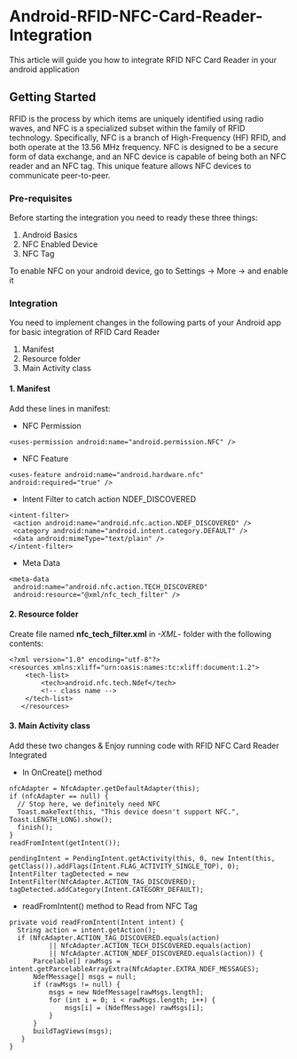 # Android-RFID-NFC-Card-Reader-Integration
This article will guide you how to integrate RFID NFC Card Reader in your android application

## Getting Started
RFID is the process by which items are uniquely identified using radio waves, and NFC is a specialized subset within the family of RFID technology. Specifically, NFC is a branch of High-Frequency (HF) RFID, and both operate at the 13.56 MHz frequency. NFC is designed to be a secure form of data exchange, and an NFC device is capable of being both an NFC reader and an NFC tag. This unique feature allows NFC devices to communicate peer-to-peer.

### Pre-requisites
Before starting the integration you need to ready these three things:

1. Android Basics
2. NFC Enabled Device
3. NFC Tag

To enable NFC on your android device, go to Settings -> More -> and enable it

### Integration
You need to implement changes in the following parts of your Android app for basic integration of RFID Card Reader

1. Manifest 
2. Resource folder
3. Main Activity class

#### 1. Manifest
Add these lines in manifest:

-	NFC Permission
  ```
  <uses-permission android:name="android.permission.NFC" />
  ```
-	NFC Feature
  ```
  <uses-feature android:name="android.hardware.nfc" android:required="true" />
  ```
-	Intent Filter to catch action NDEF_DISCOVERED
  ```
  <intent-filter>
   <action android:name="android.nfc.action.NDEF_DISCOVERED" />
   <category android:name="android.intent.category.DEFAULT" />
   <data android:mimeType="text/plain" />
  </intent-filter>

  ```
-	Meta Data
  ```
  <meta-data
   android:name="android.nfc.action.TECH_DISCOVERED"
   android:resource="@xml/nfc_tech_filter" />

  ```

#### 2. Resource folder
Create file named **nfc_tech_filter.xml** in *-XML*- folder with the following contents:

```
<?xml version="1.0" encoding="utf-8"?>
<resources xmlns:xliff="urn:oasis:names:tc:xliff:document:1.2">
    <tech-list>
        <tech>android.nfc.tech.Ndef</tech>
        <!-- class name -->
    </tech-list>
   </resources>

```
#### 3. Main Activity class
Add these two changes & Enjoy running code with RFID NFC Card Reader Integrated
-	In OnCreate() method
  ```
  nfcAdapter = NfcAdapter.getDefaultAdapter(this);
  if (nfcAdapter == null) {
    // Stop here, we definitely need NFC
    Toast.makeText(this, "This device doesn't support NFC.", Toast.LENGTH_LONG).show();
    finish();
  }
  readFromIntent(getIntent());

  pendingIntent = PendingIntent.getActivity(this, 0, new Intent(this, getClass()).addFlags(Intent.FLAG_ACTIVITY_SINGLE_TOP), 0);
  IntentFilter tagDetected = new IntentFilter(NfcAdapter.ACTION_TAG_DISCOVERED);
  tagDetected.addCategory(Intent.CATEGORY_DEFAULT);

  ```
-	readFromIntent() method to Read from NFC Tag

  ```
  private void readFromIntent(Intent intent) {
    String action = intent.getAction();
    if (NfcAdapter.ACTION_TAG_DISCOVERED.equals(action)
            || NfcAdapter.ACTION_TECH_DISCOVERED.equals(action)
            || NfcAdapter.ACTION_NDEF_DISCOVERED.equals(action)) {
        Parcelable[] rawMsgs = intent.getParcelableArrayExtra(NfcAdapter.EXTRA_NDEF_MESSAGES);
        NdefMessage[] msgs = null;
        if (rawMsgs != null) {
            msgs = new NdefMessage[rawMsgs.length];
            for (int i = 0; i < rawMsgs.length; i++) {
                msgs[i] = (NdefMessage) rawMsgs[i];
            }
        }
        buildTagViews(msgs);
     }
 }

 ```

